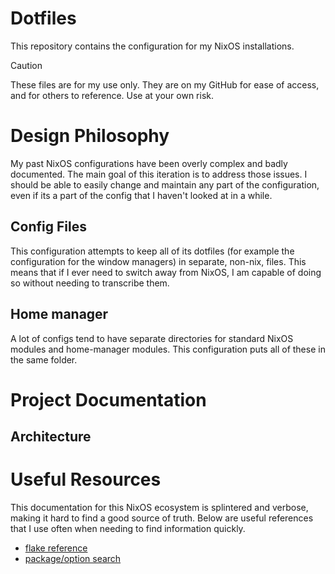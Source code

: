 # Dotfiles

This repository contains the configuration for my NixOS installations.

> [!CAUTION]
> These files are for my use only. They are on my GitHub for ease of access, and for others to reference. Use at your own risk.

# Design Philosophy

My past NixOS configurations have been overly complex and badly documented. The main goal of this iteration is to address those issues. I should be able to easily change and maintain any part of the configuration, even if its a part of the config that I haven't looked at in a while.

## Config Files

This configuration attempts to keep all of its dotfiles (for example the configuration for the window managers) in separate, non-nix, files. This means that if I ever need to switch away from NixOS, I am capable of doing so without needing to transcribe them.

## Home manager

A lot of configs tend to have separate directories for standard NixOS modules and home-manager modules. This configuration puts all of these in the same folder.

# Project Documentation

## Architecture

# Useful Resources

This documentation for this NixOS ecosystem is splintered and verbose, making it hard to find a good source of truth. Below are useful references that I use often when needing to find information quickly.

- [flake reference](https://nix.dev/manual/nix/2.24/command-ref/new-cli/nix3-flake.html#flake-references)
- [package/option search](https://search.nixos.org/packages)
